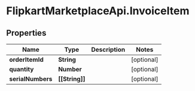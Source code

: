 # FlipkartMarketplaceApi.InvoiceItem

## Properties
Name | Type | Description | Notes
------------ | ------------- | ------------- | -------------
**orderItemId** | **String** |  | [optional] 
**quantity** | **Number** |  | [optional] 
**serialNumbers** | **[[String]]** |  | [optional] 
